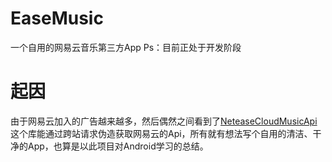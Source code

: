 # EaseMusic
一个自用的网易云音乐第三方App
Ps：目前正处于开发阶段
# 起因
由于网易云加入的广告越来越多，然后偶然之间看到了[NeteaseCloudMusicApi](https://github.com/Binaryify/NeteaseCloudMusicApi)这个库能通过跨站请求伪造获取网易云的Api，所有就有想法写个自用的清洁、干净的App，也算是以此项目对Android学习的总结。
